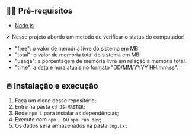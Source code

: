 ## ✋🏻 Pré-requisitos

- [Node.js](https://nodejs.org/en/)


<p>  ✔ Nesse projeto abordo um metodo de verificar o status do computador!</p>

- "free": o valor de memória livre do sistema em MB.
- "total": o valor de memória total do sistema em MB.
- "usage": a porcentagem de memória livre em relação à memória total.
- "time": a data e hora atuais no formato "DD/MM/YYYY HH:mm:ss".



## 🔥 Instalação e execução

1. Faça um clone desse repositório;
2. Entre na pasta `cd JS-MASTER`;
3. Rode `npm i` para instalar as dependências;
4. Execute com `npm .` ou `npm run dev`;
5. Os dados sera armazenados na pasta `log.txt`
